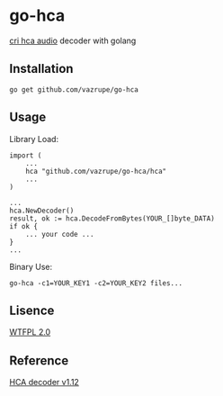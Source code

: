 go-hca
======
[cri hca audio](http://www.criware.com/en/products/adx2.html) decoder with golang

Installation
------------

    go get github.com/vazrupe/go-hca

Usage
-----
Library Load:

    import (
        ...
        hca "github.com/vazrupe/go-hca/hca"
        ...
    )

    ...
    hca.NewDecoder()
    result, ok := hca.DecodeFromBytes(YOUR_[]byte_DATA)
    if ok {
        ... your code ...
    }
    ...

Binary Use:

    go-hca -c1=YOUR_KEY1 -c2=YOUR_KEY2 files...

Lisence
-------
[WTFPL 2.0](https://github.com/vazrupe/go-hca/blob/master/LICENSE)

Reference
---------
[HCA decoder v1.12](https://mega.nz/#!Fh8FwKoB!0xuFdrit3IYcEgQK7QIqFKG3HMQ6rHKxrH3r5DJlJ3M)
